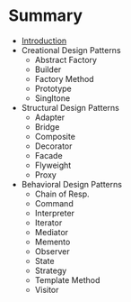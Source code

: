 # Summary

* [Introduction](README.md)
* Creational Design Patterns
  * Abstract Factory
  * Builder
  * Factory Method
  * Prototype
  * Singltone
* Structural Design Patterns
  * Adapter
  * Bridge
  * Composite
  * Decorator
  * Facade
  * Flyweight
  * Proxy
* Behavioral Design Patterns
  * Chain of Resp.
  * Command
  * Interpreter
  * Iterator
  * Mediator
  * Memento
  * Observer
  * State
  * Strategy
  * Template Method
  * Visitor



